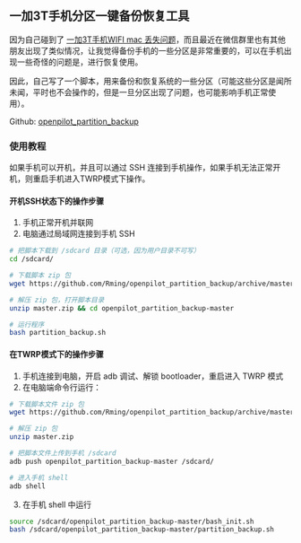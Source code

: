 ## 一加3T手机分区一键备份恢复工具

因为自己碰到了 [一加3T手机WIFI mac 丢失问题](https://doc.sdut.me/cn/Oneplus3t_wifi_mac_02_00.html)，而且最近在微信群里也有其他朋友出现了类似情况，让我觉得备份手机的一些分区是非常重要的，可以在手机出现一些奇怪的问题是，进行恢复使用。

因此，自己写了一个脚本，用来备份和恢复系统的一些分区（可能这些分区是闻所未闻，平时也不会操作的，但是一旦分区出现了问题，也可能影响手机正常使用）。


Github: [openpilot_partition_backup](https://github.com/Rming/openpilot_partition_backup)


### 使用教程

如果手机可以开机，并且可以通过 SSH 连接到手机操作，如果手机无法正常开机，则重启手机进入TWRP模式下操作。

#### 开机SSH状态下的操作步骤

1. 手机正常开机并联网
2. 电脑通过局域网连接到手机 SSH

```bash
# 把脚本下载到 /sdcard 目录（可选，因为用户目录不可写）
cd /sdcard/

# 下载脚本 zip 包
wget https://github.com/Rming/openpilot_partition_backup/archive/master.zip

# 解压 zip 包，打开脚本目录
unzip master.zip && cd openpilot_partition_backup-master

# 运行程序
bash partition_backup.sh
```


#### 在TWRP模式下的操作步骤

1. 手机连接到电脑，开启 adb 调试、解锁 bootloader，重启进入 TWRP 模式
2. 在电脑端命令行运行：
  
```bash
# 下载脚本文件 zip 包
wget https://github.com/Rming/openpilot_partition_backup/archive/master.zip

# 解压 zip 包
unzip master.zip

# 把脚本文件上传到手机 /sdcard
adb push openpilot_partition_backup-master /sdcard/

# 进入手机 shell
adb shell

```

3. 在手机 shell 中运行


```bash
source /sdcard/openpilot_partition_backup-master/bash_init.sh
bash /sdcard/openpilot_partition_backup-master/partition_backup.sh
```
